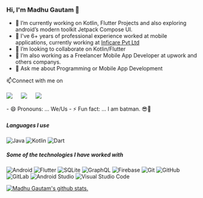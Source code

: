 


### Hi, I'm Madhu Gautam 👋



- 🔭 I’m currently working on Kotlin, Flutter Projects and also exploring android’s modern toolkit Jetpack Compose UI.
- 🌱 I've 6+ years of professional experience worked at mobile applications, currently working at <a target="_blank" href="https://inficare.com.my/"> Inficare Pvt Ltd</a>
- 👯 I’m looking to collaborate on Kotlin/Flutter
- 🤔 I’m also working as a Freelancer Mobile App Developer at upwork and others companys.
- 💬 Ask me about Programming or Mobile App Development

<p>📫Connect with me on
<br>	
<br>	
<a target="_blank" href="https://www.linkedin.com/in/gmadhu27/"><img src="https://img.shields.io/badge/-LinkedIn-0077B5?style=for-the-badge&logo=Linkedin&logoColor=white"></img></a>
&emsp;
<a target="_blank" href="mailto:gautammadhu27@gmail.com"
><img src="https://img.shields.io/badge/-Gmail-D14836?style=for-the-badge&logo=Gmail&logoColor=white"></img></a>
&emsp;
<a target="_blank" href="https://twitter.com/gmadhu_27"><img src="https://img.shields.io/badge/-Twitter-1DA1F2?style=for-the-badge&logo=Twitter&logoColor=white"></img></a>


<br>
</p>
- 😄 Pronouns: ... We/Us
- ⚡ Fun fact: ... I am batman. 😎🦇 


##### Languages I use

![Java](https://img.shields.io/badge/-Java-007396?style=flat&logo=java&logoColor=FFFFFF)
![Kotlin](https://img.shields.io/badge/-Kotlin-0095D5?style=flat&logo=kotlin&logoColor=FFFFFF)
![Dart](https://img.shields.io/badge/Dart-0095D5?style=flat&logo=kotlin&logoColor=FFFFFF)

##### Some of the technologies I have worked with

![Android](https://img.shields.io/badge/-Android-3DDC84?style=flat&logo=android&logoColor=FFFFFF)
![Flutter](https://img.shields.io/badge/-Flutter-3DDC84?style=flat&logo=android&logoColor=FFFFFF)
![SQLite](https://img.shields.io/badge/-SQLite-003B57?style=flat&logo=sqlite&logoColor=FFFFFF)
![GraphQL](https://img.shields.io/badge/-GraphQL-E10098?style=flat&logo=graphql&logoColor=FFFFFF)
![Firebase](https://img.shields.io/badge/-Firebase-FFCA28?style=flat&logo=firebase&logoColor=222222)
![Git](https://img.shields.io/badge/-Git-F05032?style=flat&logo=git&logoColor=FFFFFF)
![GitHub](https://img.shields.io/badge/-GitHub-181717?style=flat&logo=github&logoColor=FFFFFF)
![GitLab](https://img.shields.io/badge/-GitLab-222222?style=flat&logo=GitLab&logoColor=FCC624)
![Android Studio](https://img.shields.io/badge/-AndroidStudio-3DDC84?style=flat&logo=android-studio&logoColor=FFFFFF)
![Visual Studio Code](https://img.shields.io/badge/-VSCode-FFFFFF?style=flat&logo=visual-studio-code&logoColor=24acf2)

[![Madhu Gautam's github stats.](https://github-readme-stats.vercel.app/api?username=gmadhu27)](https://github.com/gmadhu27/github-readme-stats)
